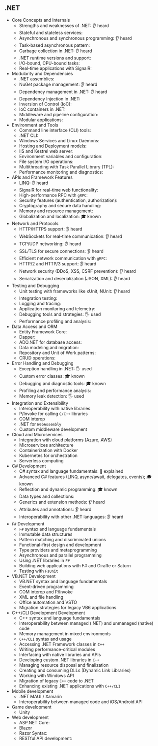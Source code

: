 ## .NET

- Core Concepts and Internals
  - Strengths and weaknesses of .NET: 👂 heard
  - Stateful and stateless services: 
  - Asynchronous and synchronous programming: 👂 heard
  - Task-based asynchronous pattern: 
  - Garbage collection in .NET: 👂 heard
  - .NET runtime versions and support: 
  - I/O-bound, CPU-bound tasks:
  - Real-time applications with SignalR:
- Modularity and Dependencies
  - .NET assemblies: 
  - NuGet package management: 👂 heard
  - Dependency management in .NET: 👂 heard
  - Dependency Injection in .NET: 
  - Inversion of Control (IoC):
  - IoC containers in .NET:
  - Middleware and pipeline configuration:
  - Modular applications:
- Environment and Tools
  - Command line interface (CLI) tools:
  - .NET CLI:
  - Windows Services and Linux Daemons:
  - Hosting and Deployment models:
  - IIS and Kestrel web server:
  - Environment variables and configuration:
  - File system I/O operations:
  - Multithreading with Task Parallel Library (TPL):
  - Performance monitoring and diagnostics:
- APIs and Framework Features
  - LINQ: 👂 heard
  - SignalR for real-time web functionality: 
  - High-performance RPC with `gRPC`:
  - Security features (authentication, authorization): 
  - Cryptography and secure data handling:
  - Memory and resource management:
  - Globalization and localization: 🎓 known
- Network and Protocols
  - HTTP/HTTPS support: 👂 heard
  - WebSockets for real-time communication: 👂 heard
  - TCP/UDP networking: 👂 heard
  - SSL/TLS for secure connections: 👂 heard
  - Efficient network communication with `gRPC`:
  - HTTP/2 and HTTP/3 support: 👂 heard
  - Network security (DDoS, XSS, CSRF prevention): 👂 heard
  - Serialization and deserialization (JSON, XML): 👂 heard
- Testing and Debugging
  - Unit testing with frameworks like xUnit, NUnit: 👂 heard
  - Integration testing:
  - Logging and tracing:
  - Application monitoring and telemetry:
  - Debugging tools and strategies: 🖐️ used
  - Performance profiling and analysis: 
- Data Access and ORM
  - Entity Framework Core: 
  - Dapper:
  - ADO.NET for database access:
  - Data modeling and migration:
  - Repository and Unit of Work patterns:
  - CRUD operations:
- Error Handling and Debugging
  - Exception handling in .NET: 🖐️ used
  - Custom error classes: 🎓 known
  - Debugging and diagnostic tools: 🎓 known
  - Profiling and performance analysis:
  - Memory leak detection: 🖐️ used
- Integration and Extensibility
  - Interoperability with native libraries
  - P/Invoke for calling `C/C++` libraries
  - COM interop
  - .NET for `WebAssembly`
  - Custom middleware development
- Cloud and Microservices
  - Integration with cloud platforms (Azure, AWS)
  - Microservices architecture
  - Containerization with Docker
  - Kubernetes for orchestration
  - Serverless computing
- C# Development
  - C# syntax and language fundamentals: 🙋 explained
  - Advanced C# features (LINQ, async/await, delegates, events); 🎓 known
  - Reflection and dynamic programming: 🎓 known
  - Data types and collections: 
  - Generics and extension methods: 👂 heard
  - Attributes and annotations: 👂 heard
  - Interoperability with other .NET languages: 👂 heard
- `F#` Development
  - `F#` syntax and language fundamentals
  - Immutable data structures
  - Pattern matching and discriminated unions
  - Functional-first design and development
  - Type providers and metaprogramming
  - Asynchronous and parallel programming
  - Using .NET libraries in `F#`
  - Building web applications with F# and Giraffe or Saturn
  - Testing with `FsUnit`
- VB.NET Development
  - VB.NET syntax and language fundamentals
  - Event-driven programming
  - COM interop and P/Invoke
  - XML and file handling
  - Office automation and VSTO
  - Migration strategies for legacy VB6 applications
- C++/CLI Development Development
  - C++ syntax and language fundamentals
  - Interoperability between managed (.NET) and unmanaged (native) code
  - Memory management in mixed environments
  - `C++/CLI` syntax and usage
  - Accessing .NET Framework classes in `C++`
  - Writing performance-critical modules
  - Interfacing with native libraries and APIs
  - Developing custom .NET libraries in `C++`
  - Managing resource disposal and finalization
  - Creating and consuming DLLs (Dynamic Link Libraries)
  - Working with Windows API
  - Migration of legacy `C++` code to .NET
  - Enhancing existing .NET applications with `C++/CLI`
- Mobile development
  - .NET MAUI / Xamarin
  - Interoperability between managed code and iOS/Android API
- Game development
  - Unity
- Web development
  - ASP.NET Core:
  - Blazor
  - Razor Syntax:
  - RESTful API development:
